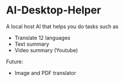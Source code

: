 # AI-Desktop-Helper
A local host AI that helps you do tasks such as
- Translate 12 languages
- Text summary
- Video summary (Youtube)

Future:
- Image and PDF translator